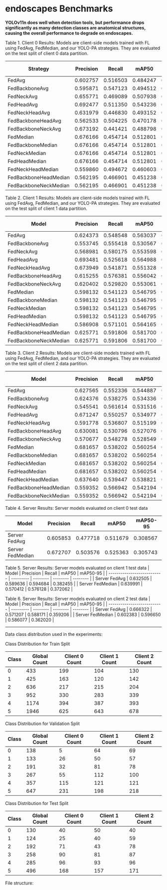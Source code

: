 # endoscapes Benchmarks

**YOLOv11n does well when detection tools, but performance drops significantly as many detection classes are anatomical structures, causing the overall performance to degrade on endoscapes.**

Table 1. Client 0 Results: Models are client-side models trained with FL using FedAvg, FedMedian, and our YOLO-PA strategies. They are evaluated on the test split of client 0 data partition.

| Strategy              | Precision | Recall   | mAP50    | mAP50-95 |
| --------------------- | --------- | -------- | -------- | -------- |
| FedAvg                | 0.602757  | 0.516503 | 0.484247 | 0.289188 |
| FedBackboneAvg        | 0.595871  | 0.547123 | 0.494512 | 0.282241 |
| FedNeckAvg            | 0.655771  | 0.469089 | 0.507938 | 0.289291 |
| FedHeadAvg            | 0.692477  | 0.511350 | 0.543236 | 0.302905 |
| FedNeckHeadAvg        | 0.631979  | 0.446830 | 0.493152 | 0.286784 |
| FedBackboneHeadAvg    | 0.562533  | 0.504225 | 0.470178 | 0.288628 |
| FedBackboneNeckAvg    | 0.673192  | 0.441421 | 0.488798 | 0.282584 |
| FedMedian             | 0.676166  | 0.454714 | 0.512801 | 0.302663 |
| FedBackboneMedian     | 0.676166  | 0.454714 | 0.512801 | 0.302663 |
| FedNeckMedian         | 0.676166  | 0.454714 | 0.512801 | 0.302663 |
| FedHeadMedian         | 0.676166  | 0.454714 | 0.512801 | 0.302663 |
| FedNeckHeadMedian     | 0.559860  | 0.494672 | 0.460603 | 0.278616 |
| FedBackboneHeadMedian | 0.562195  | 0.466901 | 0.451238 | 0.267191 |
| FedBackboneNeckMedian | 0.562195  | 0.466901 | 0.451238 | 0.267191 |



Table 2. Client 1 Results: Models are client-side models trained with FL using FedAvg, FedMedian, and our YOLO-PA strategies. They are evaluated on the test split of client 1 data partition.

| Model                 | Precision | Recall   | mAP50    | mAP50-95 |
| --------------------- | --------- | -------- | -------- | -------- |
| FedAvg                | 0.624373  | 0.548548 | 0.563037 | 0.357277 |
| FedBackboneAvg        | 0.553745  | 0.555418 | 0.530567 | 0.351192 |
| FedNeckAvg            | 0.568981  | 0.580175 | 0.553598 | 0.356679 |
| FedHeadAvg            | 0.693481  | 0.525618 | 0.564988 | 0.361515 |
| FedNeckHeadAvg        | 0.673949  | 0.541871 | 0.551328 | 0.354318 |
| FedBackboneHeadAvg    | 0.615255  | 0.576381 | 0.556042 | 0.356470 |
| FedBackboneNeckAvg    | 0.620402  | 0.529820 | 0.553061 | 0.364018 |
| FedMedian             | 0.598132  | 0.541123 | 0.546795 | 0.362951 |
| FedBackboneMedian     | 0.598132  | 0.541123 | 0.546795 | 0.362951 |
| FedNeckMedian         | 0.598132  | 0.541123 | 0.546795 | 0.362951 |
| FedHeadMedian         | 0.598132  | 0.541123 | 0.546795 | 0.362951 |
| FedNeckHeadMedian     | 0.586908  | 0.571101 | 0.564165 | 0.358918 |
| FedBackboneHeadMedian | 0.625771  | 0.591806 | 0.581700 | 0.372619 |
| FedBackboneNeckMedian | 0.625771  | 0.591806 | 0.581700 | 0.372619 |



Table 3. Client 2 Results: Models are client-side models trained with FL using FedAvg, FedMedian, and our YOLO-PA strategies. They are evaluated on the test split of client 2 data partition.

| Model                 | Precision | Recall   | mAP50    | mAP50-95 |
| --------------------- | --------- | -------- | -------- | -------- |
| FedAvg                | 0.627565  | 0.552336 | 0.544887 | 0.332147 |
| FedBackboneAvg        | 0.624376  | 0.538275 | 0.534336 | 0.326509 |
| FedNeckAvg            | 0.545541  | 0.561614 | 0.531516 | 0.334373 |
| FedHeadAvg            | 0.671247  | 0.550257 | 0.534977 | 0.333335 |
| FedNeckHeadAvg        | 0.591778  | 0.536807 | 0.515199 | 0.335027 |
| FedBackboneHeadAvg    | 0.630081  | 0.530796 | 0.527076 | 0.328041 |
| FedBackboneNeckAvg    | 0.570677  | 0.548278 | 0.528549 | 0.330984 |
| FedMedian             | 0.681657  | 0.538202 | 0.560254 | 0.343622 |
| FedBackboneMedian     | 0.681657  | 0.538202 | 0.560254 | 0.343622 |
| FedNeckMedian         | 0.681657  | 0.538202 | 0.560254 | 0.343622 |
| FedHeadMedian         | 0.681657  | 0.538202 | 0.560254 | 0.343622 |
| FedNeckHeadMedian     | 0.637640  | 0.539447 | 0.538821 | 0.341846 |
| FedBackboneHeadMedian | 0.559352  | 0.566942 | 0.542194 | 0.331822 |
| FedBackboneNeckMedian | 0.559352  | 0.566942 | 0.542194 | 0.331822 |



Table 4. Server Results: Server models evaluated on client 0 test data

| Model                       | Precision | Recall   | mAP50    | mAP50-95 |
| --------------------------- | --------- | -------- | -------- | -------- |
| Server FedAvg     | 0.605853  | 0.477718 | 0.511679 | 0.308567 |
| Server FedMedian  | 0.672707  | 0.503576 | 0.525363 | 0.305743 |


Table 5. Server Results: Server models evaluated on client 1 test data
| Model                       | Precision | Recall   | mAP50    | mAP50-95 |
| --------------------------- | --------- | -------- | -------- | -------- |
| Server FedAvg     | 0.632505  | 0.589636 | 0.594684 | 0.382455 |
| Server FedMedian  | 0.639991  | 0.570412 | 0.576128 | 0.372062 |

Table 6. Server Results: Server models evaluated on client 2 test data
| Model                       | Precision | Recall   | mAP50    | mAP50-95 |
| --------------------------- | --------- | -------- | -------- | -------- |
| Server FedAvg     | 0.666322  | 0.571207 | 0.588171 | 0.359206 |
| Server FedMedian  | 0.602383  | 0.596650 | 0.586077 | 0.362020 |



---



Data class distribution used in the experiments:

Class Distribution for Train Split

| Class | Global Count | Client 0 Count | Client 1 Count | Client 2 Count |
| ----- | ------------ | -------------- | -------------- | -------------- |
| 0     | 433          | 199            | 104            | 130            |
| 1     | 425          | 163            | 120            | 142            |
| 2     | 636          | 217            | 215            | 204            |
| 3     | 952          | 330            | 283            | 339            |
| 4     | 1174         | 394            | 387            | 393            |
| 5     | 1946         | 625            | 643            | 678            |

Class Distribution for Validation Split

| Class | Global Count | Client 0 Count | Client 1 Count | Client 2 Count |
| ----- | ------------ | -------------- | -------------- | -------------- |
| 0     | 138          | 5              | 64             | 69             |
| 1     | 133          | 26             | 50             | 57             |
| 2     | 191          | 32             | 81             | 78             |
| 3     | 267          | 55             | 112            | 100            |
| 4     | 357          | 115            | 121            | 121            |
| 5     | 647          | 231            | 198            | 218            |

Class Distribution for Test Split

| Class | Global Count | Client 0 Count | Client 1 Count | Client 2 Count |
| ----- | ------------ | -------------- | -------------- | -------------- |
| 0     | 130          | 40             | 50             | 40             |
| 1     | 124          | 25             | 40             | 59             |
| 2     | 192          | 71             | 43             | 78             |
| 3     | 258          | 90             | 81             | 87             |
| 4     | 285          | 96             | 93             | 96             |
| 5     | 496          | 168            | 157            | 171            |

File structure:

```

```

